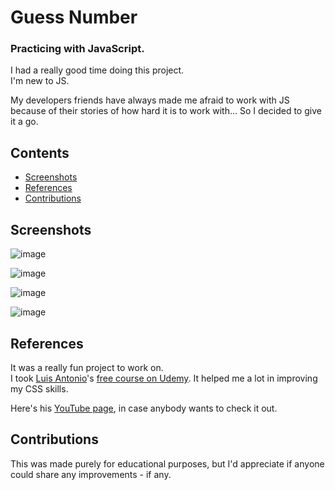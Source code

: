 # Guess Number
### Practicing with JavaScript.

I had a really good time doing this project.<br>
I'm new to JS.

My developers friends have always made me afraid to work with JS because of their stories of how hard it is to work with... So I decided to give it a go.

## Contents

* [Screenshots](https://github.com/yuri-arauj0/Guess-Number/blob/main/README.md#screenshots)
* [References](https://github.com/yuri-arauj0/Guess-Number/blob/main/README.md#references)
* [Contributions](https://github.com/yuri-arauj0/Guess-Number/blob/main/README.md#contributions)

## Screenshots
![image](https://user-images.githubusercontent.com/86196750/141225532-7b6b991a-471b-4c4f-b9a7-e7e417e37e21.png "Screenshot #1 - Guess the Number")

![image](https://user-images.githubusercontent.com/86196750/141225615-4ab28513-d363-4686-b1a4-1f0583b72049.png "Screenshot #2 - Guess the Number")

![image](https://user-images.githubusercontent.com/86196750/141225680-d39def11-28ab-46ff-9370-53d3814bc878.png "Screenshot #3 - Guess the Number")

![image](https://user-images.githubusercontent.com/86196750/141225716-f74f418b-9dc5-4e6e-986e-ebfcc7415a3c.png "Screenshot #4 - Guess the Number")

## References

It was a really fun project to work on.<br>
I took [Luis Antonio](https://github.com/zCHICOz)'s [free course on Udemy](https://www.udemy.com/share/1044a63@98APIT0DYCSVQOb8OzW0hlOR_GygrGNChCgvLjtrH0hXFdP5y30kv2_JJIQdK82k9g==/). It helped me a lot in improving my CSS skills.

Here's his [YouTube page](https://www.youtube.com/channel/UC4NA0sh8n4ZNm76MsFyi2OQ), in case anybody wants to check it out.

## Contributions
This was made purely for educational purposes, but I'd appreciate if anyone could share any improvements - if any.
